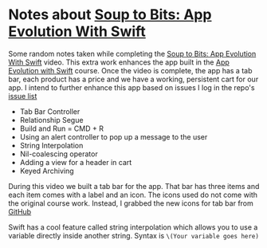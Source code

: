 # Notes about [Soup to Bits: App Evolution With Swift](https://www.codeschool.com/screencasts/soup-to-bits-app-evolution-with-swift)

Some random notes taken while completing the [Soup to Bits: App Evolution With Swift](https://www.codeschool.com/screencasts/soup-to-bits-app-evolution-with-swift) video. This extra work enhances the app built in the [App Evolution with Swift](https://www.codeschool.com/courses/app-evolution-with-swift) course. Once the video is complete, the app has a tab bar, each product has a price and we have a working, persistent cart for our app. I intend to further enhance this app based on issues I log in the repo's [issue list](https://github.com/AndrewJByrne/GoodAsOldPhones-Swift/issues)

* Tab Bar Controller
* Relationship Segue
* Build and Run = CMD + R
* Using an alert controller to pop up a message to the user
* String Interpolation
* Nil-coalescing operator
* Adding a view for a header in cart
* Keyed Archiving

During this video we built a tab bar for the app. That bar has three items and each item comes with a label and an icon. The icons used do not come with the original course work.  Instead, I grabbed the new icons for tab bar from  [GitHub](https://github.com/codeschool/AppEvolutionWithSwiftDemo/tree/master/Image%20Files)


Swift has a cool feature called string interpolation which allows you to use a variable directly inside another string. Syntax is `\(Your variable goes here)`



